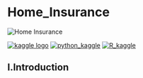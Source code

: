 # Home_Insurance

![Home Insurance](https://user-images.githubusercontent.com/63940535/132376911-b5ae39cf-8f61-48e4-86da-00fc94742e63.gif)


[![kaggle logo](https://svgshare.com/i/_xT.svg)](https://www.kaggle.com/frukkurt/home-insurance)
[![python_kaggle](https://svgshare.com/i/_x5.svg)](https://www.kaggle.com/frukkurt/home-insurance-demonstration-with-python)
[![R_kaggle](https://svgshare.com/i/_wb.svg)](https://www.kaggle.com/frukkurt/home-insurance-demonstration-with-r)

## I.Introduction


